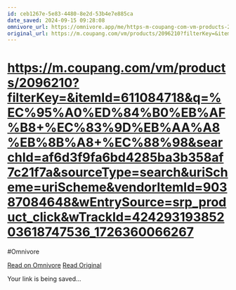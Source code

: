 ```yaml
---
id: ceb1267e-5e83-4480-8e2d-53b4e7e885ca
date_saved: 2024-09-15 09:28:08
omnivore_url: https://omnivore.app/me/https-m-coupang-com-vm-products-2096210-filter-key-item-id-61108-191f3146eda
original_url: https://m.coupang.com/vm/products/2096210?filterKey=&itemId=611084718&q=%EC%95%A0%ED%84%B0%EB%AF%B8+%EC%83%9D%EB%AA%A8%EB%8B%A8+%EC%88%98&searchId=af6d3f9fa6bd4285ba3b358af7c21f7a&sourceType=search&uriScheme=uriScheme&vendorItemId=90387084648&wEntrySource=srp_product_click&wTrackId=42429319385203618747536_1726360066267
---
```


# https://m.coupang.com/vm/products/2096210?filterKey=&itemId=611084718&q=%EC%95%A0%ED%84%B0%EB%AF%B8+%EC%83%9D%EB%AA%A8%EB%8B%A8+%EC%88%98&searchId=af6d3f9fa6bd4285ba3b358af7c21f7a&sourceType=search&uriScheme=uriScheme&vendorItemId=90387084648&wEntrySource=srp_product_click&wTrackId=42429319385203618747536_1726360066267
#Omnivore
 
[Read on Omnivore](https://omnivore.app/me/https-m-coupang-com-vm-products-2096210-filter-key-item-id-61108-191f3146eda)
[Read Original](https://m.coupang.com/vm/products/2096210?filterKey=&itemId=611084718&q=%EC%95%A0%ED%84%B0%EB%AF%B8+%EC%83%9D%EB%AA%A8%EB%8B%A8+%EC%88%98&searchId=af6d3f9fa6bd4285ba3b358af7c21f7a&sourceType=search&uriScheme=uriScheme&vendorItemId=90387084648&wEntrySource=srp_product_click&wTrackId=42429319385203618747536_1726360066267)
 
Your link is being saved...